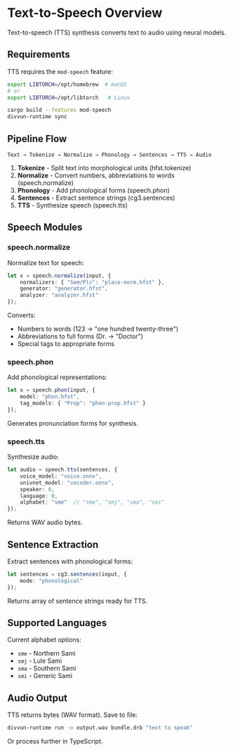# Text-to-Speech Overview

Text-to-speech (TTS) synthesis converts text to audio using neural models.

## Requirements

TTS requires the `mod-speech` feature:

```bash
export LIBTORCH=/opt/homebrew  # macOS
# or
export LIBTORCH=/opt/libtorch   # Linux

cargo build --features mod-speech
divvun-runtime sync
```

## Pipeline Flow

```
Text → Tokenize → Normalize → Phonology → Sentences → TTS → Audio
```

1. **Tokenize** - Split text into morphological units (hfst.tokenize)
2. **Normalize** - Convert numbers, abbreviations to words (speech.normalize)
3. **Phonology** - Add phonological forms (speech.phon)
4. **Sentences** - Extract sentence strings (cg3.sentences)
5. **TTS** - Synthesize speech (speech.tts)

## Speech Modules

### speech.normalize

Normalize text for speech:

```typescript
let x = speech.normalize(input, {
    normalizers: { "Sem/Plc": "place-norm.hfst" },
    generator: "generator.hfst",
    analyzer: "analyzer.hfst"
});
```

Converts:
- Numbers to words (123 → "one hundred twenty-three")
- Abbreviations to full forms (Dr. → "Doctor")
- Special tags to appropriate forms

### speech.phon

Add phonological representations:

```typescript
let x = speech.phon(input, {
    model: "phon.hfst",
    tag_models: { "Prop": "phon-prop.hfst" }
});
```

Generates pronunciation forms for synthesis.

### speech.tts

Synthesize audio:

```typescript
let audio = speech.tts(sentences, {
    voice_model: "voice.onnx",
    univnet_model: "vocoder.onnx",
    speaker: 0,
    language: 0,
    alphabet: "sme"  // "sme", "smj", "sma", "smi"
});
```

Returns WAV audio bytes.

## Sentence Extraction

Extract sentences with phonological forms:

```typescript
let sentences = cg3.sentences(input, {
    mode: "phonological"
});
```

Returns array of sentence strings ready for TTS.

## Supported Languages

Current alphabet options:
- `sme` - Northern Sami
- `smj` - Lule Sami
- `sma` - Southern Sami
- `smi` - Generic Sami

## Audio Output

TTS returns bytes (WAV format). Save to file:

```bash
divvun-runtime run -o output.wav bundle.drb "text to speak"
```

Or process further in TypeScript.

